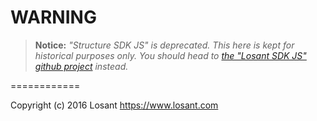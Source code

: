 WARNING
===============

> **Notice:** *"Structure SDK JS" is deprecated. This here is kept for historical purposes only. You should head to [the "Losant SDK JS" github project](https://github.com/losant/losant-sdk-js) instead.*

============

Copyright (c) 2016 Losant
https://www.losant.com
